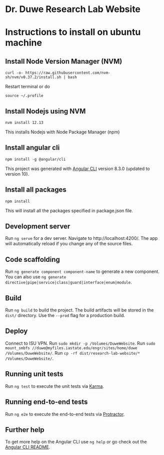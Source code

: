 # Dr. Duwe Research Lab Website

# Instructions to install on ubuntu machine

## Install Node Version Manager (NVM)

`curl -o- https://raw.githubusercontent.com/nvm-sh/nvm/v0.37.2/install.sh | bash`

Restart terminal or do 

`source ~/.profile`

## Install Nodejs using NVM

`nvm install 12.13`

This installs Nodejs with Node Package Manager (npm) 

## Install angular cli

`npm install -g @angular/cli`

This project was generated with [Angular CLI](https://github.com/angular/angular-cli) version 8.3.0 (updated to version 10).

## Install all packages

`npm install`

This will install all the packages specified in package.json file.

## Development server

Run `ng serve` for a dev server. Navigate to http://localhost:4200/. The app will automatically reload if you change any of the source files.

## Code scaffolding

Run `ng generate component component-name` to generate a new component. You can also use `ng generate directive|pipe|service|class|guard|interface|enum|module`.

## Build

Run `ng build` to build the project. The build artifacts will be stored in the `dist/` directory. Use the `--prod` flag for a production build.

## Deploy

Connect to ISU VPN.
Run `sudo mkdir -p /Volumes/DuweWebsite`.
Run `sudo mount_smbfs //duwe@myfiles.iastate.edu/engr/sites/home/duwe /Volumes/DuweWebsite/`.
Run `cp -rf dist/research-lab-website/* /Volumes/DuweWebsite/`.

## Running unit tests

Run `ng test` to execute the unit tests via [Karma](https://karma-runner.github.io).

## Running end-to-end tests

Run `ng e2e` to execute the end-to-end tests via [Protractor](http://www.protractortest.org/).

## Further help

To get more help on the Angular CLI use `ng help` or go check out the [Angular CLI README](https://github.com/angular/angular-cli/blob/master/README.md).
